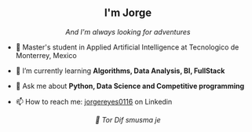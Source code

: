 <h2 align="center">I'm Jorge</h2>
<p align="center"><i>And I'm always looking for adventures</i></p>

- 🚀 Master's student in Applied Artificial Intelligence at Tecnologico de Monterrey, Mexico
  
- 🌱 I’m currently learning **Algorithms, Data Analysis, BI, FullStack**

- 💬 Ask me about **Python, Data Science and Competitive programming**

- 📫 How to reach me: [jorgereyes0116](https://www.linkedin.com/in/jorgereyes0116/) on Linkedin


<p align="center"><i>🖖 Tor Dif smusma je</i></p>
